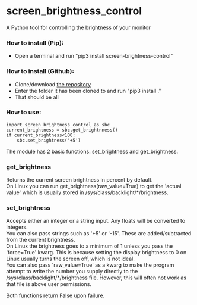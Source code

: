 # screen_brightness_control
A Python tool for controlling the brightness of your monitor

### How to install (Pip):
* Open a terminal and run "pip3 install screen-brightness-control"

### How to install (Github):
* Clone/download [the repository](https://github.com/Crozzers/screen_brightness_control)
* Enter the folder it has been cloned to and run "pip3 install ."
* That should be all

### How to use:
    import screen_brightness_control as sbc
    current_brightness = sbc.get_brightnness()
    if current_brightness<100:
        sbc.set_brightness('+5')

The module has 2 basic functions: set_brightness and get_brightness.


### get_brightness
Returns the current screen brightness in percent by default.  
On Linux you can run get_brightness(raw_value=True) to get the 'actual value' which is usually stored in /sys/class/backlight/*/brightness.

### set_brightness
Accepts either an integer or a string input. Any floats will be converted to integers.  
You can also pass strings such as '+5' or '-15'. These are added/subtracted from the current brightness.  
On Linux the brightness goes to a minimum of 1 unless you pass the 'force=True' kwarg. This is because setting the display brightness to 0 on Linux usually turns the screen off, which is not ideal.  
You can also pass 'raw_value=True' as a kwarg to make the program attempt to write the number you supply directly to the /sys/class/backlight/*/brightness file. However, this will often not work as that file is above user permissions.


Both functions return False upon failure.


